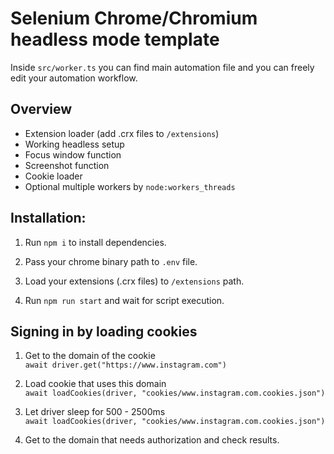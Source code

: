 # Selenium Chrome/Chromium headless mode template

Inside `src/worker.ts` you can find main automation file and you can freely edit your automation workflow.

## Overview

- Extension loader (add .crx files to `/extensions`)
- Working headless setup
- Focus window function
- Screenshot function
- Cookie loader
- Optional multiple workers by `node:workers_threads`

## Installation:

1. Run `npm i` to install dependencies.

2. Pass your chrome binary path to `.env` file.

3. Load your extensions (.crx files) to `/extensions` path.

4. Run `npm run start` and wait for script execution.

## Signing in by loading cookies

1. Get to the domain of the cookie \
   `await driver.get("https://www.instagram.com")`

2. Load cookie that uses this domain \
   `await loadCookies(driver, "cookies/www.instagram.com.cookies.json")`

3. Let driver sleep for 500 - 2500ms \
   `await loadCookies(driver, "cookies/www.instagram.com.cookies.json")`

4. Get to the domain that needs authorization and check results.
